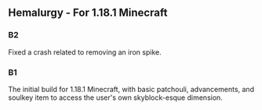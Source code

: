 ## Hemalurgy - For 1.18.1 Minecraft

### B2

Fixed a crash related to removing an iron spike.

### B1

The initial build for 1.18.1 Minecraft, with basic patchouli, advancements, and soulkey item to access the user's own skyblock-esque dimension.